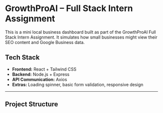 # GrowthProAI – Full Stack Intern Assignment

This is a mini local business dashboard built as part of the GrowthProAI Full Stack Intern Assignment. It simulates how small businesses might view their SEO content and Google Business data.

##  Tech Stack

- **Frontend:** React + Tailwind CSS  
- **Backend:** Node.js + Express  
- **API Communication:** Axios  
- **Extras:** Loading spinner, basic form validation, responsive design

---

## Project Structure

